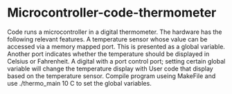 # Microcontroller-code-thermometer
Code runs a microcontroller in a digital thermometer. The hardware has the following relevant features.  A temperature sensor whose value can be accessed via a memory mapped port. This is presented as a global variable. Another port indicates whether the temperature should be displayed in Celsius or Fahrenheit. A digital with a port control port; setting certain global variable will change the temperature display with User code that display based on the temperature sensor.
Compile program useing MakeFile and use ./thermo_main 10 C to set the global variables. 
